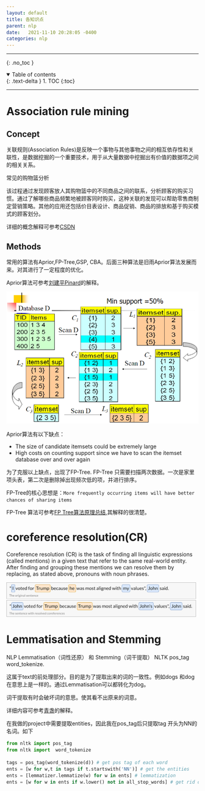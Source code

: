 ```yaml
---
layout: default
title: 各知识点
parent: nlp
date:   2021-11-10 20:28:05 -0400
categories: nlp
---
```



---
{: .no_toc }

<details open markdown="block">
  <summary>
    Table of contents
  </summary>
  {: .text-delta }
1. TOC
{:toc}
</details>

---
# Association rule mining

## Concept

关联规则(Association Rules)是反映一个事物与其他事物之间的相互依存性和关联性，是数据挖掘的一个重要技术，用于从大量数据中挖掘出有价值的数据项之间的相关关系。

常见的购物篮分析

该过程通过发现顾客放人其购物篮中的不同商品之间的联系，分析顾客的购买习惯。通过了解哪些商品频繁地被顾客同时购买，这种关联的发现可以帮助零售商制定营销策略。其他的应用还包括价目表设计、商品促销、商品的排放和基于购买模式的顾客划分。

详细的概念解释可参考[CSDN](https://blog.csdn.net/qq_43391414/article/details/109326990?spm=1001.2101.3001.6650.1&utm_medium=distribute.pc_relevant.none-task-blog-2%7Edefault%7ECTRLIST%7Edefault-1.no_search_link&depth_1-utm_source=distribute.pc_relevant.none-task-blog-2%7Edefault%7ECTRLIST%7Edefault-1.no_search_link)

## Methods

常用的算法有Aprior,FP-Tree,GSP, CBA。后面三种算法是旧雨Aprior算法发展而来。对其进行了一定程度的优化。

Aprior算法可参考[刘建平Pinard](https://www.cnblogs.com/pinard/p/6293298.html)的解释。

![aprior 算法图示](/assets/images/nlp/aprior.png)

Aprior算法有以下缺点：

- The size of candidate itemsets could be extremely large
- High costs on counting support since we have to scan the itemset database over and over again

为了克服以上缺点，出现了FP-Tree. FP-Tree 只需要扫描两次数据。一次是家里项头表，第二次是删除掉出现频次低的项，并进行排序。

FP-Tree的核心思想是：`More frequently occurring items will have better chances of sharing items`

FP-Tree 算法可参考[FP Tree算法原理总结](https://www.cnblogs.com/pinard/p/6307064.html),其解释的很清楚。



# coreference resolution(CR)

Coreference resolution (CR) is the task of finding all linguistic expressions (called mentions) in a given text that refer to the same real-world entity. After finding and grouping these mentions we can resolve them by replacing, as stated above, pronouns with noun phrases.

![cr](/assets/images/nlp/cr.png)

# Lemmatisation and Stemming

NLP Lemmatisation（词性还原） 和 Stemming（词干提取） NLTK pos_tag word_tokenize.

这属于text的前处理部分。目的是为了提取出来的词的一致性。例如dogs 和dog在意思上是一样的。通过Lemmatisation可以都转化为dog。

词干提取有时会破坏词的意思。使其看不出原来的词意。

详细内容可参考[青盏](https://blog.csdn.net/qq_16234613/article/details/79430381)的解释。

在我做的project中需要提取entities，因此我在pos_tag后只提取tag 开头为NN的名词。如下

```python
from nltk import pos_tag
from nltk import  word_tokenize

tags = pos_tag(word_tokenize(d)) # get pos tag of each word
ents = [w for w,t in tags if t.startswith('NN')] # get the entities
ents = [lemmatizer.lemmatize(w) for w in ents] # lemmatization
ents = [w for w in ents if w.lower() not in all_stop_words] # get rid of stop words
```
